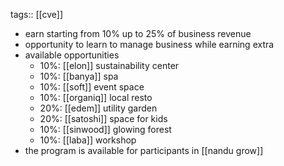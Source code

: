 tags:: [[cve]]

- earn starting from 10% up to 25% of business revenue
- opportunity to learn to manage business while earning extra
- available opportunities
	- 10%: [[elon]] sustainability center
	- 10%: [[banya]] spa
	- 10%: [[soft]] event space
	- 10%: [[organiq]] local resto
	- 20%: [[edem]] utility garden
	- 20%: [[satoshi]] space for kids
	- 10%: [[sinwood]] glowing forest
	- 10%: [[laba]] workshop
- the program is available for participants in [[nandu grow]]